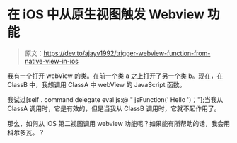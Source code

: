 # 在 iOS 中从原生视图触发 Webview 功能

> 原文：<https://dev.to/ajayv1992/trigger-webview-function-from-native-view-in-ios>

我有一个打开 webView 的类。在前一个类 a 之上打开了另一个类 b。现在，在 ClassB 中，我想调用 ClassA 中 webView 的 JavaScript 函数。

我试过[self . command delegate eval js:@ " jsFunction(' Hello ')；"];当我从 ClassA 调用时，它是有效的，但是当我从 ClassB 调用时，它就不起作用了。

那么，如何从 iOS 第二视图调用 webview 功能呢？如果能有所帮助的话，我会用科尔多瓦。？